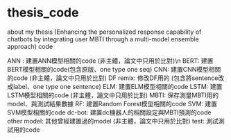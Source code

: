 # thesis_code
about my thesis (Enhancing the personalized response capability of chatbots by integrating user MBTI through a multi-model ensemble approach) code

ANN : 建置ANN模型相關的code (非主體，論文中只用於比對)\n
BERT: 建置BERT模型相關的code(包含原版、one type one seq)
CNN: 建置CNN模型相關的code (非主體，論文中只用於比對)
DF remix: 修改DF用的 (包含將sentence改成label、one type one sentence)
ELM: 建置ELM模型相關的code 
LSTM: 建置LSTM模型相關的code (非主體，論文中只用於比對)
MBTI: 保存測量MBTI用的model、與測試結果數據
RF: 建置Random Forest模型相關的code 
SVM: 建置SVM模型相關的code
dc-bot: 建置dc機器人的相關設定與MBTI預測的code
other model: 其他曾經建置過的model (非主體，論文中只用於比對)
test: 測試測試用的code
